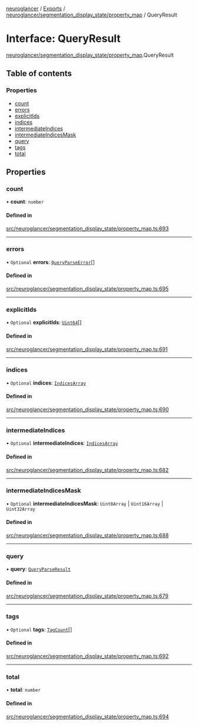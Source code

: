 [neuroglancer](../README.md) / [Exports](../modules.md) / [neuroglancer/segmentation\_display\_state/property\_map](../modules/neuroglancer_segmentation_display_state_property_map.md) / QueryResult

# Interface: QueryResult

[neuroglancer/segmentation_display_state/property_map](../modules/neuroglancer_segmentation_display_state_property_map.md).QueryResult

## Table of contents

### Properties

- [count](neuroglancer_segmentation_display_state_property_map.QueryResult.md#count)
- [errors](neuroglancer_segmentation_display_state_property_map.QueryResult.md#errors)
- [explicitIds](neuroglancer_segmentation_display_state_property_map.QueryResult.md#explicitids)
- [indices](neuroglancer_segmentation_display_state_property_map.QueryResult.md#indices)
- [intermediateIndices](neuroglancer_segmentation_display_state_property_map.QueryResult.md#intermediateindices)
- [intermediateIndicesMask](neuroglancer_segmentation_display_state_property_map.QueryResult.md#intermediateindicesmask)
- [query](neuroglancer_segmentation_display_state_property_map.QueryResult.md#query)
- [tags](neuroglancer_segmentation_display_state_property_map.QueryResult.md#tags)
- [total](neuroglancer_segmentation_display_state_property_map.QueryResult.md#total)

## Properties

### count

• **count**: `number`

#### Defined in

[src/neuroglancer/segmentation_display_state/property_map.ts:693](https://github.com/ActiveBrainAtlas2/neuroglancer/blob/034b457d/src/neuroglancer/segmentation_display_state/property_map.ts#L693)

___

### errors

• `Optional` **errors**: [`QueryParseError`](neuroglancer_segmentation_display_state_property_map.QueryParseError.md)[]

#### Defined in

[src/neuroglancer/segmentation_display_state/property_map.ts:695](https://github.com/ActiveBrainAtlas2/neuroglancer/blob/034b457d/src/neuroglancer/segmentation_display_state/property_map.ts#L695)

___

### explicitIds

• `Optional` **explicitIds**: [`Uint64`](../classes/neuroglancer_util_uint64.Uint64.md)[]

#### Defined in

[src/neuroglancer/segmentation_display_state/property_map.ts:691](https://github.com/ActiveBrainAtlas2/neuroglancer/blob/034b457d/src/neuroglancer/segmentation_display_state/property_map.ts#L691)

___

### indices

• `Optional` **indices**: [`IndicesArray`](../modules/neuroglancer_segmentation_display_state_property_map.md#indicesarray)

#### Defined in

[src/neuroglancer/segmentation_display_state/property_map.ts:690](https://github.com/ActiveBrainAtlas2/neuroglancer/blob/034b457d/src/neuroglancer/segmentation_display_state/property_map.ts#L690)

___

### intermediateIndices

• `Optional` **intermediateIndices**: [`IndicesArray`](../modules/neuroglancer_segmentation_display_state_property_map.md#indicesarray)

#### Defined in

[src/neuroglancer/segmentation_display_state/property_map.ts:682](https://github.com/ActiveBrainAtlas2/neuroglancer/blob/034b457d/src/neuroglancer/segmentation_display_state/property_map.ts#L682)

___

### intermediateIndicesMask

• `Optional` **intermediateIndicesMask**: `Uint8Array` \| `Uint16Array` \| `Uint32Array`

#### Defined in

[src/neuroglancer/segmentation_display_state/property_map.ts:688](https://github.com/ActiveBrainAtlas2/neuroglancer/blob/034b457d/src/neuroglancer/segmentation_display_state/property_map.ts#L688)

___

### query

• **query**: [`QueryParseResult`](../modules/neuroglancer_segmentation_display_state_property_map.md#queryparseresult)

#### Defined in

[src/neuroglancer/segmentation_display_state/property_map.ts:679](https://github.com/ActiveBrainAtlas2/neuroglancer/blob/034b457d/src/neuroglancer/segmentation_display_state/property_map.ts#L679)

___

### tags

• `Optional` **tags**: [`TagCount`](neuroglancer_segmentation_display_state_property_map.TagCount.md)[]

#### Defined in

[src/neuroglancer/segmentation_display_state/property_map.ts:692](https://github.com/ActiveBrainAtlas2/neuroglancer/blob/034b457d/src/neuroglancer/segmentation_display_state/property_map.ts#L692)

___

### total

• **total**: `number`

#### Defined in

[src/neuroglancer/segmentation_display_state/property_map.ts:694](https://github.com/ActiveBrainAtlas2/neuroglancer/blob/034b457d/src/neuroglancer/segmentation_display_state/property_map.ts#L694)
